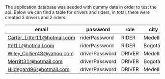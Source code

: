 The application database was seeded with dummy data in order to test the api. Below we can find a table for drivers and riders, in total, there were created 3 drivers and 2 riders.

| email                       | password       | role   | city     | state     |
| --------------------------- | -------------- | ------ | -------- | --------- |
| Carter_Littel11@hotmail.com | riderPassword  | RIDER  | Medellin | Antioquia |
| ttel11@hotmail.com          | riderPassword  | RIDER  | Bogotá   | Bogotá    |
| Wiley_Collier48@yahoo.com   | driverPassword | DRIVER | Medellin | Antioquia |
| Merritt31@hotmail.com       | driverPassword | DRIVER | Bogotá   | Bogotá    |
| Hildegard96@hotmail.com     | driverPassword | DRIVER | Medellin | Antioquia |
